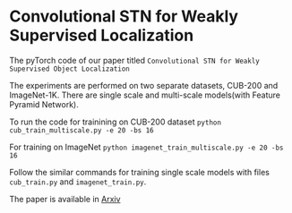 # Convolutional STN for Weakly Supervised Localization
The pyTorch code of our paper titled `Convolutional STN for Weakly Supervised Object Localization`

The experiments are performed on two separate datasets, CUB-200 and ImageNet-1K. There are single scale and multi-scale models(with Feature Pyramid Network). 

To run the code for trainining on CUB-200 dataset
``` python cub_train_multiscale.py -e 20 -bs 16 ```

For training on ImageNet
``` python imagenet_train_multiscale.py -e 20 -bs 16 ```

Follow the similar commands for training single scale models with files `cub_train.py` and `imagenet_train.py`.


The paper is available in [Arxiv](https://arxiv.org/abs/1912.01522)
